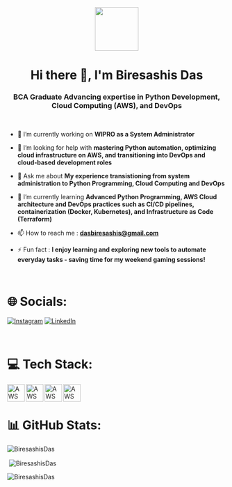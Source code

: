<div id="header" align="center">
  <img src="https://media.giphy.com/media/jdPMeyv9rn0hZHh8n9/giphy.gif?cid=ecf05e473rvrhso839nwfl0lsfdm7l22pdzusjobz7witdop&ep=v1_gifs_related&rid=giphy.gif&ct=s"  width="100"/>
</div>
<div id="header" align="center">
  <img src="https://komarev.com/ghpvc/?username=your-github-Biresashis&style=flat-square&color=blue" alt=""/>
</div>
<h1 align="center">Hi there 👋, I'm Biresashis Das</h1>

<h3 align="center">BCA Graduate Advancing expertise in Python Development, Cloud Computing (AWS), and DevOps</h3>
<br>

- 🔭 I’m currently working on **WIPRO as a System Administrator**

- 🤔 I’m looking for help with **mastering Python automation, optimizing cloud infrastructure on AWS, and transitioning into DevOps and cloud-based development roles**

- 💬 Ask me about **My experience transistioning from system administration to Python Programming, Cloud Computing and DevOps**

- 🌱 I’m currently learning **Advanced Python Programming, AWS Cloud architecture and DevOps practices such as CI/CD pipelines, containerization (Docker, Kubernetes), and Infrastructure as Code (Terraform)**

- 📫 How to reach me : **dasbiresashis@gmail.com**

- ⚡ Fun fact : **I enjoy learning and exploring new tools to automate everyday tasks - saving time for my weekend gaming sessions!**
<br>

# 🌐 Socials:
[![Instagram](https://img.shields.io/badge/Instagram-%23E4405F.svg?logo=Instagram&logoColor=white)](https://instagram.com/biresashis) [![LinkedIn](https://img.shields.io/badge/LinkedIn-%230077B5.svg?logo=linkedin&logoColor=white)](https://www.linkedin.com/in/biresashis-das-b13503229/) 

<br>

# 💻 Tech Stack:


<img align="left" alt="AWS" width="40px" src="https://cdn.jsdelivr.net/gh/devicons/devicon@latest/icons/python/python-original-wordmark.svg" />
<img align="left" alt="AWS" width="40px" src="https://cdn.jsdelivr.net/gh/devicons/devicon@latest/icons/amazonwebservices/amazonwebservices-plain-wordmark.svg" />
<img align="left" alt="AWS" width="40px" src="https://cdn.jsdelivr.net/gh/devicons/devicon@latest/icons/django/django-plain-wordmark.svg" />
<img align="left" alt="AWS" width="40px" src="https://cdn.jsdelivr.net/gh/devicons/devicon@latest/icons/numpy/numpy-original-wordmark.svg" />
          

<br>
<br>

#

# 📊 GitHub Stats:

<p><img align="center" src="https://github-readme-streak-stats.herokuapp.com/?user=BiresashisDas&theme=radical" alt="BiresashisDas" /></p>
<p>&nbsp;<img align="center" src="https://github-readme-stats.vercel.app/api?username=BiresashisDas&show_icons=true&locale=en&theme=radical" alt="BiresashisDas" /></p>
<p><img align="left" src="https://github-readme-stats.vercel.app/api/top-langs?username=BiresashisDas&show_icons=true&locale=en&layout=compact&theme=radical" alt="BiresashisDas" /></p>
